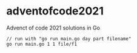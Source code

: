 # adventofcode2021
Advenct of code 2021 solutions in Go

```
// run with "go run main.go day part filename"
go run main.go 1 1 file/f1
```